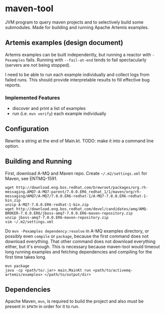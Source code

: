 # maven-tool

JVM program to query maven projects and to selectively build some submodules. Made for building and running Apache Artemis examples.

## Artemis examples (design document)

Artemis examples can be built independently, but running a reactor with `-Pexamples` fails. Running with `--fail-at-end` tends to fail spectacularly (servers are not being stopped).

I need to be able to run each example individually and collect logs from failed runs. This should provide interpretable results to fill effective bug reports.

### Implemented Features

  * discover and print a list of examples
  * run (i.e. `mvn verify`) each example individually

## Configuration

Rewrite a string at the end of Main.kt. TODO: make it into a command line option.

## Building and Running

First, download A-MQ and Maven repo. Create `~/.m2/settings.xml` for Maven, see ENTMQ-1591.

    wget http://download.eng.bos.redhat.com/brewroot/packages/org.rh-messaging.AMQ7-A-MQ7-parent/7.0.0.ER6_redhat_1/1/maven/org/rh-messaging/AMQ7/A-MQ7/7.0.0.ER6-redhat-1/A-MQ7-7.0.0.ER6-redhat-1-bin.zip
    unzip A-MQ7-7.0.0.ER6-redhat-1-bin.zip
    wget http://download.eng.bos.redhat.com/devel/candidates/amq/AMQ-BROKER-7.0.0.ER6/jboss-amq7-7.0.0.ER6-maven-repository.zip
    unzip jboss-amq7-7.0.0.ER6-maven-repository.zip
    vim ~/.m2/settings.xml

Do `mvn -Pexamples dependency:resolve` in A-MQ examples directory, or possibly even `compile` or `package`, because the first command does not download everything. That other command does not download everything either, but it's enough. This is necessary because maven-tool would timeout long running examples and fetching dependencies and compiling for the first time takes long.

    mvn package
    java -cp <path/to/.jar> main.MainKt run <path/to/activemq-artemis/examples> </path/to/output/dir>

## Dependencies

Apache Maven, `mvn`, is required to build the project and also must be present in `$PATH` in order for it to run.
